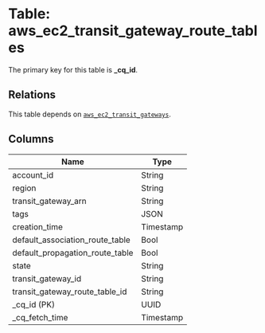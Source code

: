 # Table: aws_ec2_transit_gateway_route_tables


The primary key for this table is **_cq_id**.

## Relations
This table depends on [`aws_ec2_transit_gateways`](aws_ec2_transit_gateways.md).

## Columns
| Name          | Type          |
| ------------- | ------------- |
|account_id|String|
|region|String|
|transit_gateway_arn|String|
|tags|JSON|
|creation_time|Timestamp|
|default_association_route_table|Bool|
|default_propagation_route_table|Bool|
|state|String|
|transit_gateway_id|String|
|transit_gateway_route_table_id|String|
|_cq_id (PK)|UUID|
|_cq_fetch_time|Timestamp|